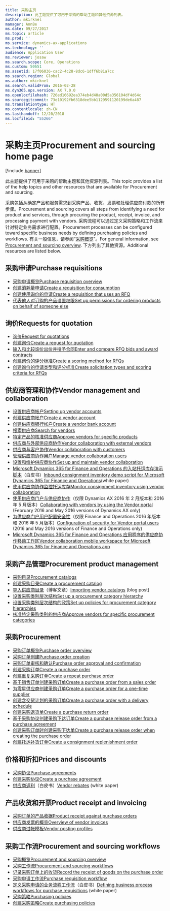 ```yaml
---
title: 采购主页
description: 此主题提供了可用于采购的帮助主题和其他资源列表。
author: mkirknel
manager: AnnBe
ms.date: 09/27/2017
ms.topic: article
ms.prod: ''
ms.service: dynamics-ax-applications
ms.technology: ''
audience: Application User
ms.reviewer: josaw
ms.search.scope: Core, Operations
ms.custom: 50651
ms.assetid: 17f06036-cac2-4c28-8dc6-1dff6b81a7cc
ms.search.region: Global
ms.author: mkirknel
ms.search.validFrom: 2016-02-28
ms.dyn365.ops.version: AX 7.0.0
ms.openlocfilehash: 726ed16692ea374eb4d40a00d5a356104df4d64c
ms.sourcegitcommit: 73e10192fb6318dee5bb1129591120199de6a487
ms.translationtype: HT
ms.contentlocale: zh-CN
ms.lasthandoff: 12/20/2018
ms.locfileid: "55266"
---
```

# <a name="procurement-and-sourcing-home-page"></a><span data-ttu-id="47030-103">采购主页</span><span class="sxs-lookup"><span data-stu-id="47030-103">Procurement and sourcing home page</span></span>

[!include [banner](../includes/banner.md)]

<span data-ttu-id="47030-104">此主题提供了可用于采购的帮助主题和其他资源列表。</span><span class="sxs-lookup"><span data-stu-id="47030-104">This topic provides a list of the help topics and other resources that are available for Procurement and sourcing.</span></span>

<span data-ttu-id="47030-105">采购包括从确定产品和服务需求到采购产品、收货、发票和处理供应商付款的所有步骤。</span><span class="sxs-lookup"><span data-stu-id="47030-105">Procurement and sourcing covers all steps from identifying a need for product and services, through procuring the product, receipt, invoice, and processing payment with vendors.</span></span> <span data-ttu-id="47030-106">采购流程可以通过定义采购策略和工作流来针对特定业务需求进行配置。</span><span class="sxs-lookup"><span data-stu-id="47030-106">Procurement processes can be configured toward specific business needs by defining purchasing policies and workflows.</span></span> <span data-ttu-id="47030-107">有关一般信息，请参阅“[采购概览](procurement-sourcing-overview.md)”。</span><span class="sxs-lookup"><span data-stu-id="47030-107">For general information, see [Procurement and sourcing overview](procurement-sourcing-overview.md).</span></span> <span data-ttu-id="47030-108">下方列出了其他资源。</span><span class="sxs-lookup"><span data-stu-id="47030-108">Additional resources are listed below.</span></span>

## <a name="purchase-requisitions"></a><span data-ttu-id="47030-109">采购申请</span><span class="sxs-lookup"><span data-stu-id="47030-109">Purchase requisitions</span></span>
-   [<span data-ttu-id="47030-110">采购申请概览</span><span class="sxs-lookup"><span data-stu-id="47030-110">Purchase requisition overview</span></span>](purchase-requisitions-overview.md)
-   [<span data-ttu-id="47030-111">创建消耗量申请</span><span class="sxs-lookup"><span data-stu-id="47030-111">Create a requisition for consumption</span></span>](tasks/create-requisition-consumption.md)
-   [<span data-ttu-id="47030-112">创建使用询价的申请</span><span class="sxs-lookup"><span data-stu-id="47030-112">Create a requisition that uses an RFQ</span></span>](tasks/create-requisition-uses-rfq.md)
-   [<span data-ttu-id="47030-113">代表他人对订购的产品设置权限</span><span class="sxs-lookup"><span data-stu-id="47030-113">Set up permissions for ordering products on behalf of someone else</span></span>](tasks/set-up-permissions-ordering-products.md)

## <a name="requests-for-quotation"></a><span data-ttu-id="47030-114">询价</span><span class="sxs-lookup"><span data-stu-id="47030-114">Requests for quotation</span></span>
-   [<span data-ttu-id="47030-115">询价</span><span class="sxs-lookup"><span data-stu-id="47030-115">Request for quotations</span></span>](request-quotations.md)
-   [<span data-ttu-id="47030-116">创建询价</span><span class="sxs-lookup"><span data-stu-id="47030-116">Create a request for quotation</span></span>](tasks/create-request-quotation.md)
-   [<span data-ttu-id="47030-117">输入和比较询价出价并授予合同</span><span class="sxs-lookup"><span data-stu-id="47030-117">Enter and compare RFQ bids and award contracts</span></span>](tasks/enter-compare-rfq-bids-award-contracts.md)
-   [<span data-ttu-id="47030-118">创建询价的评分标准</span><span class="sxs-lookup"><span data-stu-id="47030-118">Create a scoring method for RFQs</span></span>](tasks/create-scoring-method-rfqs.md)
-   [<span data-ttu-id="47030-119">创建询价的申请类型和评分标准</span><span class="sxs-lookup"><span data-stu-id="47030-119">Create solicitation types and scoring criteria for RFQs</span></span>](tasks/create-solicitation-types-scoring-criteria-rfqs.md)

## <a name="vendor-management-and-collaboration"></a><span data-ttu-id="47030-120">供应商管理和协作</span><span class="sxs-lookup"><span data-stu-id="47030-120">Vendor management and collaboration</span></span>
-   [<span data-ttu-id="47030-121">设置供应商帐户</span><span class="sxs-lookup"><span data-stu-id="47030-121">Setting up vendor accounts</span></span>](set-up-vendor-accounts.md)
-   [<span data-ttu-id="47030-122">创建供应商帐户</span><span class="sxs-lookup"><span data-stu-id="47030-122">Create a vendor account</span></span>](tasks/create-vendor-account.md)
-   [<span data-ttu-id="47030-123">创建供应商银行帐户</span><span class="sxs-lookup"><span data-stu-id="47030-123">Create a vendor bank account</span></span>](tasks/create-vendor-bank-account.md)
-   [<span data-ttu-id="47030-124">搜索供应商</span><span class="sxs-lookup"><span data-stu-id="47030-124">Search for vendors</span></span>](tasks/search-vendors.md)
-   [<span data-ttu-id="47030-125">特定产品的核准供应商</span><span class="sxs-lookup"><span data-stu-id="47030-125">Approve vendors for specific products</span></span>](tasks/approve-vendors-specific-products.md)
-   [<span data-ttu-id="47030-126">供应商与外部供应商协作</span><span class="sxs-lookup"><span data-stu-id="47030-126">Vendor collaboration with external vendors</span></span>](vendor-collaboration-work-external-vendors.md)
-   [<span data-ttu-id="47030-127">供应商与客户协作</span><span class="sxs-lookup"><span data-stu-id="47030-127">Vendor collaboration with customers</span></span>](vendor-collaboration-work-customers-dynamics-365-operations.md)
-   [<span data-ttu-id="47030-128">管理供应商协作用户</span><span class="sxs-lookup"><span data-stu-id="47030-128">Manage vendor collaboration users</span></span>](manage-vendor-collaboration-users.md)
-   [<span data-ttu-id="47030-129">设置和维护供应商协作</span><span class="sxs-lookup"><span data-stu-id="47030-129">Set up and maintain vendor collaboration</span></span>](set-up-maintain-vendor-collaboration.md)
-   <span data-ttu-id="47030-130">[Microsoft Dynamics 365 for Finance and Operations 的入站托运库存演示脚本](https://mbs.microsoft.com/customersource/northamerica/AX/learning/documentation/white-papers/InboundConsignmentInventoryDemoScriptDynamics365Operations)（白皮书）</span><span class="sxs-lookup"><span data-stu-id="47030-130">[Inbound consignment inventory demo script for Microsoft Dynamics 365 for Finance and Operations](https://mbs.microsoft.com/customersource/northamerica/AX/learning/documentation/white-papers/InboundConsignmentInventoryDemoScriptDynamics365Operations)(white paper)</span></span>
-   [<span data-ttu-id="47030-131">使用供应商协作监控托运库存</span><span class="sxs-lookup"><span data-stu-id="47030-131">Monitor consignment inventory using vendor collaboration</span></span>](../inventory/tasks/monitor-consignment-inventory-vendor-collaboration.md)
-   <span data-ttu-id="47030-132">[使用供应商门户与供应商协作](collaborate-vendors-vendor-portal.md)（仅限 Dynamics AX 2016 年 2 月版本和 2016 年 5 月版本）</span><span class="sxs-lookup"><span data-stu-id="47030-132">[Collaborating with vendors by using the Vendor portal](collaborate-vendors-vendor-portal.md)  (February 2016 and May 2016 versions of Dynamics AX only)</span></span>
-   <span data-ttu-id="47030-133">[为供应商门户用户配置安全性](configure-security-vendor-portal-users.md)（仅限 Finance and Operations 2016 年版本和 2016 年 5 月版本）</span><span class="sxs-lookup"><span data-stu-id="47030-133">[Configuration of security for Vendor portal users](configure-security-vendor-portal-users.md) (2016 and May 2016 versions of Finance and Operations only)</span></span>
-   [<span data-ttu-id="47030-134">Microsoft Dynamics 365 for Finance and Operations 应用程序的供应商协作移动工作区</span><span class="sxs-lookup"><span data-stu-id="47030-134">Vendor collaboration mobile workspace for Microsoft Dynamics 365 for Finance and Operations app</span></span>](vendor-collaboration-mobile-workspace.md)

## <a name="procurement-product-management"></a><span data-ttu-id="47030-135">采购产品管理</span><span class="sxs-lookup"><span data-stu-id="47030-135">Procurement product management</span></span>
-   [<span data-ttu-id="47030-136">采购目录</span><span class="sxs-lookup"><span data-stu-id="47030-136">Procurement catalogs</span></span>](procurement-catalogs.md)
-   [<span data-ttu-id="47030-137">创建采购目录</span><span class="sxs-lookup"><span data-stu-id="47030-137">Create a procurement catalog</span></span>](tasks/create-procurement-catalog.md)
-   <span data-ttu-id="47030-138">[导入供应商目录](https://blogs.msdn.microsoft.com/dynamicsaxscm/2016/05/25/vendor-catalogs-in-dynamics-ax/)（博客文章）</span><span class="sxs-lookup"><span data-stu-id="47030-138">[Importing vendor catalogs](https://blogs.msdn.microsoft.com/dynamicsaxscm/2016/05/25/vendor-catalogs-in-dynamics-ax/) (blog post)</span></span>
-   [<span data-ttu-id="47030-139">设置采购类别层次结构</span><span class="sxs-lookup"><span data-stu-id="47030-139">Set up a procurement category hierarchy</span></span>](tasks/set-up-procurement-category-hierarchy.md)
-   [<span data-ttu-id="47030-140">设置采购类别层次结构的政策</span><span class="sxs-lookup"><span data-stu-id="47030-140">Set up policies for procurement category hierarchies</span></span>](tasks/set-up-policies-procurement-category-hierarchies.md)
-   [<span data-ttu-id="47030-141">核准特定采购类别的供应商</span><span class="sxs-lookup"><span data-stu-id="47030-141">Approve vendors for specific procurement categories</span></span>](tasks/approve-vendors-specific-procurement-categories.md)

## <a name="procurement"></a><span data-ttu-id="47030-142">采购</span><span class="sxs-lookup"><span data-stu-id="47030-142">Procurement</span></span>
-   [<span data-ttu-id="47030-143">采购订单概览</span><span class="sxs-lookup"><span data-stu-id="47030-143">Purchase order overview</span></span>](purchase-order-overview.md)
-   [<span data-ttu-id="47030-144">采购订单创建</span><span class="sxs-lookup"><span data-stu-id="47030-144">Purchase order creation</span></span>](purchase-order-creation.md)
-   [<span data-ttu-id="47030-145">采购订单审核和确认</span><span class="sxs-lookup"><span data-stu-id="47030-145">Purchase order approval and confirmation</span></span>](purchase-order-approval-confirmation.md)
-   [<span data-ttu-id="47030-146">创建采购订单</span><span class="sxs-lookup"><span data-stu-id="47030-146">Create a purchase order</span></span>](tasks/create-purchase-order.md)
-   [<span data-ttu-id="47030-147">创建重复采购订单</span><span class="sxs-lookup"><span data-stu-id="47030-147">Create a repeat purchase order</span></span>](tasks/create-repeat-purchase-order.md)
-   [<span data-ttu-id="47030-148">基于销售订单创建采购订单</span><span class="sxs-lookup"><span data-stu-id="47030-148">Create a purchase order from a sales order</span></span>](../sales-marketing/tasks/create-purchase-order-sales-order.md)
-   [<span data-ttu-id="47030-149">为零星供应商创建采购订单</span><span class="sxs-lookup"><span data-stu-id="47030-149">Create a purchase order for a one-time supplier</span></span>](tasks/create-purchase-order-one-time-supplier.md)
-   [<span data-ttu-id="47030-150">创建含交货计划的采购订单</span><span class="sxs-lookup"><span data-stu-id="47030-150">Create a purchase order with a delivery schedule</span></span>](tasks/create-purchase-order-delivery-schedule.md)
-   [<span data-ttu-id="47030-151">创建采购退货单</span><span class="sxs-lookup"><span data-stu-id="47030-151">Create a purchase return order</span></span>](tasks/create-purchase-return-order.md)
-   [<span data-ttu-id="47030-152">基于采购协议创建采购下达订单</span><span class="sxs-lookup"><span data-stu-id="47030-152">Create a purchase release order from a purchase agreement</span></span>](tasks/create-purchase-release-order-purchase-agreement.md)
-   [<span data-ttu-id="47030-153">创建采购订单时创建采购下达单</span><span class="sxs-lookup"><span data-stu-id="47030-153">Create a purchase release order when creating the purchase order</span></span>](tasks/create-purchase-release-order-creating-purchase-order.md)
-   [<span data-ttu-id="47030-154">创建托运补货订单</span><span class="sxs-lookup"><span data-stu-id="47030-154">Create a consignment replenishment order</span></span>](../inventory/tasks/create-consignment-replenishment-order.md)

## <a name="prices-and-discounts"></a><span data-ttu-id="47030-155">价格和折扣</span><span class="sxs-lookup"><span data-stu-id="47030-155">Prices and discounts</span></span>
-   [<span data-ttu-id="47030-156">采购协议</span><span class="sxs-lookup"><span data-stu-id="47030-156">Purchase agreements</span></span>](purchase-agreements.md)
-   [<span data-ttu-id="47030-157">创建采购协议</span><span class="sxs-lookup"><span data-stu-id="47030-157">Create a purchase agreement</span></span>](tasks/create-purchase-agreement.md)
-   <span data-ttu-id="47030-158">[供应商返利](https://mbs.microsoft.com/customersource/northamerica/AX/learning/documentation/white-papers/Vendor_rebates)（白皮书）</span><span class="sxs-lookup"><span data-stu-id="47030-158">[Vendor rebates](https://mbs.microsoft.com/customersource/northamerica/AX/learning/documentation/white-papers/Vendor_rebates) (white paper)</span></span>

## <a name="product-receipt-and-invoicing"></a><span data-ttu-id="47030-159">产品收货和开票</span><span class="sxs-lookup"><span data-stu-id="47030-159">Product receipt and invoicing</span></span>
-   [<span data-ttu-id="47030-160">采购订单的产品收据</span><span class="sxs-lookup"><span data-stu-id="47030-160">Product receipt against purchase orders</span></span>](product-receipt-against-purchase-orders.md)
-   [<span data-ttu-id="47030-161">供应商发票的概览</span><span class="sxs-lookup"><span data-stu-id="47030-161">Overview of vendor invoices</span></span>](../../financials/accounts-payable/vendor-invoices-overview.md)
-   [<span data-ttu-id="47030-162">供应商过帐模板</span><span class="sxs-lookup"><span data-stu-id="47030-162">Vendor posting profiles</span></span>](../../financials/accounts-payable/vendor-posting-profiles.md)

## <a name="procurement-and-sourcing-workflows"></a><span data-ttu-id="47030-163">采购工作流</span><span class="sxs-lookup"><span data-stu-id="47030-163">Procurement and sourcing workflows</span></span>
-   [<span data-ttu-id="47030-164">采购概览</span><span class="sxs-lookup"><span data-stu-id="47030-164">Procurement and sourcing overview</span></span>](procurement-sourcing-overview.md)
-   [<span data-ttu-id="47030-165">采购工作流</span><span class="sxs-lookup"><span data-stu-id="47030-165">Procurement and sourcing workflows</span></span>](procurement-sourcing-workflows.md)
-   [<span data-ttu-id="47030-166">记录采购订单上的收货</span><span class="sxs-lookup"><span data-stu-id="47030-166">Record the receipt of goods on the purchase order</span></span>](tasks/record-receipt-goods-purchase-order.md)
-   [<span data-ttu-id="47030-167">采购申请工作流</span><span class="sxs-lookup"><span data-stu-id="47030-167">Purchase requisition workflow</span></span>](purchase-requisitions-workflow.md)
-   <span data-ttu-id="47030-168">[定义采购申请的业务流程工作流](https://mbs.microsoft.com/customersource/Global/AX/learning/documentation/white-papers/Defining_business_process_workflows_for_purchase_requisitions)（白皮书）</span><span class="sxs-lookup"><span data-stu-id="47030-168">[Defining business process workflows for purchase requisitions](https://mbs.microsoft.com/customersource/Global/AX/learning/documentation/white-papers/Defining_business_process_workflows_for_purchase_requisitions) (white paper)</span></span>
-   [<span data-ttu-id="47030-169">采购策略</span><span class="sxs-lookup"><span data-stu-id="47030-169">Purchasing policies</span></span>](purchase-policies.md)
-   [<span data-ttu-id="47030-170">创建采购策略</span><span class="sxs-lookup"><span data-stu-id="47030-170">Create purchasing policies</span></span>](tasks/create-purchasing-policies.md)






